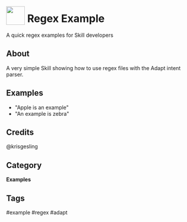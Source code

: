 # <img src="https://raw.githack.com/FortAwesome/Font-Awesome/master/svgs/solid/robot.svg" card_color="#40DBB0" width="50" height="50" style="vertical-align:bottom"/> Regex Example

A quick regex examples for Skill developers
## About
A very simple Skill showing how to use regex files with the Adapt intent parser.

## Examples
* "Apple is an example"
* "An example is zebra"

## Credits
@krisgesling

## Category
**Examples**

## Tags
#example #regex #adapt
